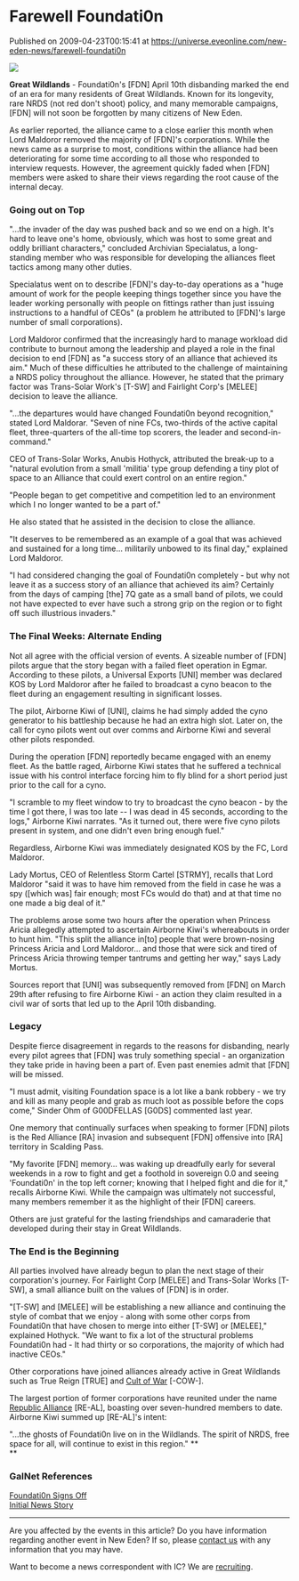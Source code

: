 # Farewell Foundati0n
Published on 2009-04-23T00:15:41 at https://universe.eveonline.com/new-eden-news/farewell-foundati0n

![](http://www.eve-ic.net/media/assets/icarticlebanner.png)  
  
 **Great Wildlands** \- Foundati0n's [FDN] April 10th disbanding marked the end of an era for many residents of Great Wildlands. Known for its longevity, rare NRDS (not red don't shoot) policy, and many memorable campaigns, [FDN] will not soon be forgotten by many citizens of New Eden.  
  
As earlier reported, the alliance came to a close earlier this month when Lord Maldoror removed the majority of [FDN]'s corporations. While the news came as a surprise to most, conditions within the alliance had been deteriorating for some time according to all those who responded to interview requests. However, the agreement quickly faded when [FDN] members were asked to share their views regarding the root cause of the internal decay.

### Going out on Top

"...the invader of the day was pushed back and so we end on a high. It's hard to leave one's home, obviously, which was host to some great and oddly brilliant characters," concluded Archivian Specialatus, a long-standing member who was responsible for developing the alliances fleet tactics among many other duties.  
  
Specialatus went on to describe [FDN]'s day-to-day operations as a "huge amount of work for the people keeping things together since you have the leader working personally with people on fittings rather than just issuing instructions to a handful of CEOs" (a problem he attributed to [FDN]'s large number of small corporations).  
  
Lord Maldoror confirmed that the increasingly hard to manage workload did contribute to burnout among the leadership and played a role in the final decision to end [FDN] as "a success story of an alliance that achieved its aim." Much of these difficulties he attributed to the challenge of maintaining a NRDS policy throughout the alliance. However, he stated that the primary factor was Trans-Solar Work's [T-SW] and Fairlight Corp's [MELEE] decision to leave the alliance.  
  
"...the departures would have changed Foundati0n beyond recognition," stated Lord Maldorar. "Seven of nine FCs, two-thirds of the active capital fleet, three-quarters of the all-time top scorers, the leader and second-in-command."  
  
CEO of Trans-Solar Works, Anubis Hothyck, attributed the break-up to a "natural evolution from a small 'militia' type group defending a tiny plot of space to an Alliance that could exert control on an entire region."  
  
"People began to get competitive and competition led to an environment which I no longer wanted to be a part of."  
  
He also stated that he assisted in the decision to close the alliance.  
  
"It deserves to be remembered as an example of a goal that was achieved and sustained for a long time... militarily unbowed to its final day," explained Lord Maldoror.  
  
"I had considered changing the goal of Foundati0n completely - but why not leave it as a success story of an alliance that achieved its aim? Certainly from the days of camping [the] 7Q gate as a small band of pilots, we could not have expected to ever have such a strong grip on the region or to fight off such illustrious invaders."

### The Final Weeks: Alternate Ending

Not all agree with the official version of events. A sizeable number of [FDN] pilots argue that the story began with a failed fleet operation in Egmar. According to these pilots, a Universal Exports [UNI] member was declared KOS by Lord Maldoror after he failed to broadcast a cyno beacon to the fleet during an engagement resulting in significant losses.  
  
The pilot, Airborne Kiwi of [UNI], claims he had simply added the cyno generator to his battleship because he had an extra high slot. Later on, the call for cyno pilots went out over comms and Airborne Kiwi and several other pilots responded.  
  
During the operation [FDN] reportedly became engaged with an enemy fleet. As the battle raged, Airborne Kiwi states that he suffered a technical issue with his control interface forcing him to fly blind for a short period just prior to the call for a cyno.  
  
"I scramble to my fleet window to try to broadcast the cyno beacon - by the time I got there, I was too late -- I was dead in 45 seconds, according to the logs," Airborne Kiwi narrates. "As it turned out, there were five cyno pilots present in system, and one didn't even bring enough fuel."  
  
Regardless, Airborne Kiwi was immediately designated KOS by the FC, Lord Maldoror.  
  
Lady Mortus, CEO of Relentless Storm Cartel [STRMY], recalls that Lord Maldoror "said it was to have him removed from the field in case he was a spy ([which was] fair enough; most FCs would do that) and at that time no one made a big deal of it."  
  
The problems arose some two hours after the operation when Princess Aricia allegedly attempted to ascertain Airborne Kiwi's whereabouts in order to hunt him. "This split the alliance in[to] people that were brown-nosing Princess Aricia and Lord Maldoror... and those that were sick and tired of Princess Aricia throwing temper tantrums and getting her way," says Lady Mortus.  
  
Sources report that [UNI] was subsequently removed from [FDN] on March 29th after refusing to fire Airborne Kiwi - an action they claim resulted in a civil war of sorts that led up to the April 10th disbanding.

### Legacy

Despite fierce disagreement in regards to the reasons for disbanding, nearly every pilot agrees that [FDN] was truly something special - an organization they take pride in having been a part of. Even past enemies admit that [FDN] will be missed.  
  
"I must admit, visiting Foundation space is a lot like a bank robbery - we try and kill as many people and grab as much loot as possible before the cops come," Sinder Ohm of G00DFELLAS [G0DS] commented last year.  
  
One memory that continually surfaces when speaking to former [FDN] pilots is the Red Alliance [RA] invasion and subsequent [FDN] offensive into [RA] territory in Scalding Pass.  
  
"My favorite [FDN] memory... was waking up dreadfully early for several weekends in a row to fight and get a foothold in sovereign 0.0 and seeing 'Foundati0n' in the top left corner; knowing that I helped fight and die for it," recalls Airborne Kiwi. While the campaign was ultimately not successful, many members remember it as the highlight of their [FDN] careers.  
  
Others are just grateful for the lasting friendships and camaraderie that developed during their stay in Great Wildlands.

### The End is the Beginning

All parties involved have already begun to plan the next stage of their corporation's journey. For Fairlight Corp [MELEE] and Trans-Solar Works [T-SW], a small alliance built on the values of [FDN] is in order.  
  
"[T-SW] and [MELEE] will be establishing a new alliance and continuing the style of combat that we enjoy - along with some other corps from Foundati0n that have chosen to merge into either [T-SW] or [MELEE]," explained Hothyck. "We want to fix a lot of the structural problems Foundati0n had - It had thirty or so corporations, the majority of which had inactive CEOs."  
  
Other corporations have joined alliances already active in Great Wildlands such as True Reign [TRUE] and [Cult of War](http://wiki.eveonline.com/wiki/Cult_of_War_\(Player_alliance\)) [-COW-].  
  
The largest portion of former corporations have reunited under the name [Republic Alliance](http://republicalliance.net/) [RE-AL], boasting over seven-hundred members to date. Airborne Kiwi summed up [RE-AL]'s intent:  
  
"...the ghosts of Foundati0n live on in the Wildlands. The spirit of NRDS, free space for all, will continue to exist in this region." **  
**

### GalNet References

[Foundati0n Signs Off](http://www.eveonline.com/ingameboard.asp?a=topic&threadID=1047161&sid=473010647)  
[Initial News Story](http://www.eve-ic.net/media/igbd/igbd.php?article=2995)

 

* * *

Are you affected by the events in this article? Do you have information regarding another event in New Eden? If so, please [contact us](http://myeve.eve-online.com/news.asp?a=submitrp) with any information that you may have.  
  
Want to become a news correspondent with IC? We are [recruiting](http://www.eveonline.com/isd.asp).
